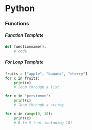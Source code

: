 # Python

### Functions

##### Function Template
```Python
def functionname():
    # code
```
##### For Loop Template
```Python
fruits = ["apple", "banana", "cherry"]
for x in fruits:
    print(x)
    # loop through a list

for x in "persimmon":
    print(x)
    # loop through a string

for x in range(0, 10):
    print(x)
    # 0 to 9 (not including 10)
```